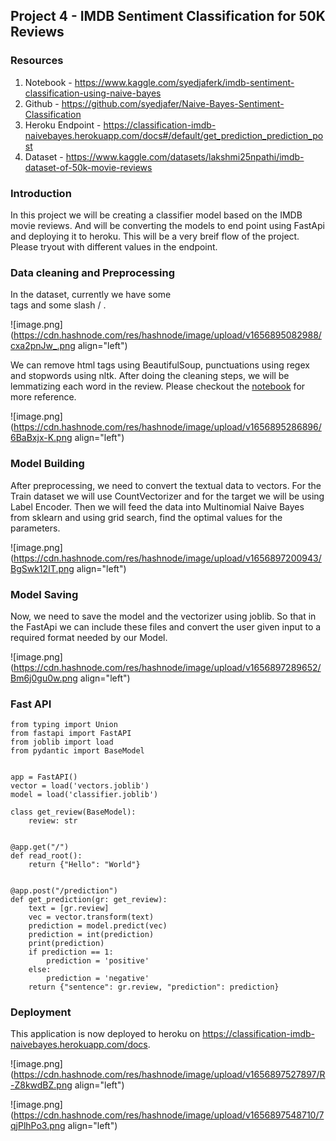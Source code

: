 ## Project 4 - IMDB Sentiment Classification for 50K Reviews

### Resources 
1. Notebook - https://www.kaggle.com/syedjaferk/imdb-sentiment-classification-using-naive-bayes
2. Github - https://github.com/syedjafer/Naive-Bayes-Sentiment-Classification
3. Heroku Endpoint - https://classification-imdb-naivebayes.herokuapp.com/docs#/default/get_prediction_prediction_post
4. Dataset - https://www.kaggle.com/datasets/lakshmi25npathi/imdb-dataset-of-50k-movie-reviews

### Introduction

In this project we will be creating a classifier model based on the IMDB movie reviews. And will be converting the models to end point using FastApi and deploying it to heroku. This will be a very breif flow of the project. Please tryout with different values in the endpoint. 

### Data cleaning and Preprocessing

In the dataset, currently we have some <br> tags and some slash / .

![image.png](https://cdn.hashnode.com/res/hashnode/image/upload/v1656895082988/cxa2pnJw_.png align="left")

We can remove html tags using BeautifulSoup, punctuations using regex and stopwords using nltk. After doing the cleaning steps, we will be lemmatizing each word in the review. 
Please checkout the [notebook](https://www.kaggle.com/code/syedjaferk/imdb-sentiment-classification-using-naive-bayes) for more reference. 

![image.png](https://cdn.hashnode.com/res/hashnode/image/upload/v1656895286896/6BaBxjx-K.png align="left")

### Model Building

After preprocessing, we need to convert the textual data to vectors. For the Train dataset we will use CountVectorizer and for the target we will be using Label Encoder. Then we will feed the data into Multinomial Naive Bayes from sklearn and using grid search, find the optimal values for the parameters. 


![image.png](https://cdn.hashnode.com/res/hashnode/image/upload/v1656897200943/BgSwk12IT.png align="left")

### Model Saving 

Now, we need to save the model and the vectorizer using joblib. So that in the FastApi we can include these files and convert the user given input to a required format needed by our Model. 


![image.png](https://cdn.hashnode.com/res/hashnode/image/upload/v1656897289652/Bm6j0gu0w.png align="left")

### Fast API 

```
from typing import Union
from fastapi import FastAPI
from joblib import load
from pydantic import BaseModel


app = FastAPI()
vector = load('vectors.joblib')
model = load('classifier.joblib')

class get_review(BaseModel):
    review: str


@app.get("/")
def read_root():
    return {"Hello": "World"}


@app.post("/prediction")
def get_prediction(gr: get_review):
    text = [gr.review]
    vec = vector.transform(text)
    prediction = model.predict(vec)
    prediction = int(prediction)
    print(prediction)
    if prediction == 1:
        prediction = 'positive'
    else:
        prediction = 'negative'
    return {"sentence": gr.review, "prediction": prediction}

```

### Deployment 

This application is now deployed to heroku on https://classification-imdb-naivebayes.herokuapp.com/docs. 


![image.png](https://cdn.hashnode.com/res/hashnode/image/upload/v1656897527897/R-Z8kwdBZ.png align="left")


![image.png](https://cdn.hashnode.com/res/hashnode/image/upload/v1656897548710/7qjPlhPo3.png align="left")


 
